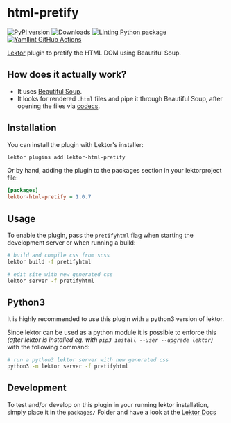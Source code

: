 html-pretify
================
[![PyPI version](https://badge.fury.io/py/lektor-html-pretify.svg)](https://badge.fury.io/py/lektor-html-pretify)
 [![Downloads](https://pepy.tech/badge/lektor-html-pretify)](https://pepy.tech/project/lektor-html-pretify)
 [![Linting Python package](https://github.com/chaos-bodensee/lektor-html-pretify/actions/workflows/pythonpackage.yml/badge.svg)](https://github.com/chaos-bodensee/lektor-html-pretify/actions/workflows/pythonpackage.yml)
 [![Yamllint GitHub Actions](https://github.com/chaos-bodensee/lektor-html-pretify/actions/workflows/yamllint.yaml/badge.svg)](https://github.com/chaos-bodensee/lektor-html-pretify/actions/workflows/yamllint.yaml)

[Lektor](https://getlektor.com) plugin to pretify the HTML DOM using Beautiful Soup.

 How does it actually work?
----------------------------
 + It uses [Beautiful Soup](https://en.wikipedia.org/wiki/Beautiful_Soup_(HTML_parser)).
 + It looks for rendered ``.html`` files and pipe it through Beautiful Soup, after opening the files via [codecs](https://docs.python.org/3/library/codecs.html).

 Installation
-------------
You can install the plugin with Lektor's installer:
```bash
lektor plugins add lektor-html-pretify
```

Or by hand, adding the plugin to the packages section in your lektorproject file:
```ini
[packages]
lektor-html-pretify = 1.0.7
```
 Usage
------
To enable the plugin, pass the ``pretifyhtml`` flag when starting the development
server or when running a build:
```bash
# build and compile css from scss
lektor build -f pretifyhtml

# edit site with new generated css
lektor server -f pretifyhtml
```

 Python3
----------
It is highly recommended to use this plugin with a python3 version of lektor.

Since lektor can be used as a python module it is possible to enforce this *(after lektor is installed eg. with ``pip3 install --user --upgrade lektor``)* with the following command:
```bash
# run a python3 lektor server with new generated css
python3 -m lektor server -f pretifyhtml
```

 Development
-------------
To test and/or develop on this plugin in your running lektor installation, simply place it in the ``packages/`` Folder and have a look at the [Lektor Docs](https://www.getlektor.com/docs/plugins/dev/)

<!-- How to add to pypi: https://packaging.python.org/tutorials/packaging-projects/ -->
<!-- Python RELEASEING moved to github action -->
<!-- You have to edit the version number in README and setup.py manually -->
